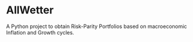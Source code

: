 # AllWetter
A Python project to obtain Risk-Parity Portfolios based on macroeconomic Inflation and Growth cycles.
